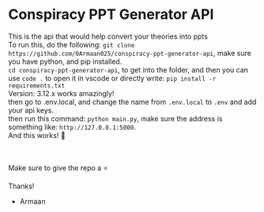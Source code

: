 # Conspiracy PPT Generator API

This is the api that would help convert your theories into ppts
<br>
To run this, do the following: ``git clone https://github.com/0Armaan025/conspiracy-ppt-generator-api``, make sure you have python, and pip installed.
<br>
``cd conspiracy-ppt-generator-api``, to get into the folder, and then you can use ``code .`` to open it in vscode or directly write: ``pip install -r requirements.txt``
<br>
Version: 3.12.x works amazingly!
<br>
then go to .env.local, and change the name from ``.env.local`` to ``.env`` and add your api keys.
<br>
then run this command: ``python main.py``, make sure the address is something like: ``http://127.0.0.1:5000``.
<br>
And this works! 🥳

<br>
<br>
Make sure to give the repo a ⭐

<br>

Thanks!
 - Armaan
